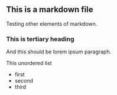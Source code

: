 ## This is a markdown file






Testing other elements of markdown.


### This is tertiary heading
And this should be lorem ipsum paragraph.


This unordered list
* first
* second
* third

